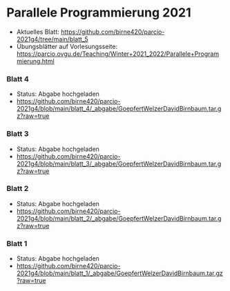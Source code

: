 # Parallele Programmierung 2021
- Aktuelles Blatt: https://github.com/birne420/parcio-2021g4/tree/main/blatt_5
- Übungsblätter auf Vorlesungsseite: https://parcio.ovgu.de/Teaching/Winter+2021_2022/Parallele+Programmierung.html
### Blatt 4
- Status: Abgabe hochgeladen
- https://github.com/birne420/parcio-2021g4/blob/main/blatt_4/_abgabe/GoepfertWelzerDavidBirnbaum.tar.gz?raw=true
### Blatt 3
- Status: Abgabe hochgeladen
- https://github.com/birne420/parcio-2021g4/blob/main/blatt_3/_abgabe/GoepfertWelzerDavidBirnbaum.tar.gz?raw=true
### Blatt 2
- Status: Abgabe hochgeladen
- https://github.com/birne420/parcio-2021g4/blob/main/blatt_2/_abgabe/GoepfertWelzerDavidBirnbaum.tar.gz?raw=true
### Blatt 1
- Status: Abgabe hochgeladen
- https://github.com/birne420/parcio-2021g4/blob/main/blatt_1/_abgabe/GoepfertWelzerDavidBirnbaum.tar.gz?raw=true
